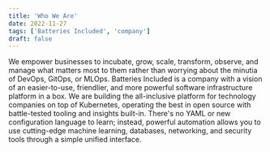 ```yaml
---
title: 'Who We Are'
date: 2022-11-27
tags: ['Batteries Included', 'company']
draft: false
---
```


We empower businesses to incubate, grow, scale, transform, observe, and manage
what matters most to them rather than worrying about the minutia of DevOps,
GitOps, or MLOps. Batteries Included is a company with a vision of an
easier-to-use, friendlier, and more powerful software infrastructure platform in
a box. We are building the all-inclusive platform for technology companies on
top of Kubernetes, operating the best in open source with battle-tested tooling
and insights built-in. There's no YAML or new configuration language to learn;
instead, powerful automation allows you to use cutting-edge machine learning,
databases, networking, and security tools through a simple unified interface.
